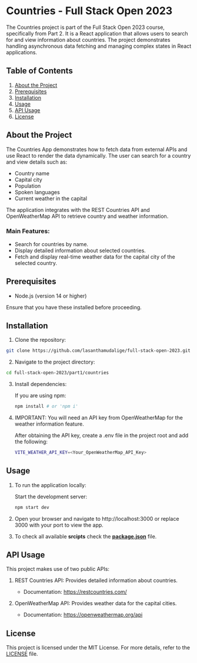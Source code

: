 # Countries - Full Stack Open 2023

The Countries project is part of the Full Stack Open 2023 course, specifically from Part 2. It is a React application that allows users to search for and view information about countries. The project demonstrates handling asynchronous data fetching and managing complex states in React applications.

## Table of Contents

   1. [About the Project](#about-the-project)
   2. [Prerequisites](#prerequisites)
   3. [Installation](#installation)
   4. [Usage](#usage)
   5. [API Usage](#api-usage)
   6. [License](#license)

## About the Project

The Countries App demonstrates how to fetch data from external APIs and use React to render the data dynamically. The user can search for a country and view details such as:

   * Country name
   * Capital city
   * Population
   * Spoken languages
   * Current weather in the capital

The application integrates with the REST Countries API and OpenWeatherMap API to retrieve country and weather information.

### Main Features:

   * Search for countries by name.
   * Display detailed information about selected countries.
   * Fetch and display real-time weather data for the capital city of the selected country.

## Prerequisites

   * Node.js (version 14 or higher)

Ensure that you have these installed before proceeding.

## Installation

   1. Clone the repository:
   ```bash
   git clone https://github.com/lasanthamudalige/full-stack-open-2023.git
   ```

   2. Navigate to the project directory:
   ```bash
   cd full-stack-open-2023/part1/countries
   ```

   3. Install dependencies:

      If you are using npm:
      ```bash
      npm install # or 'npm i'
      ```

   4. IMPORTANT: You will need an API key from OpenWeatherMap for the weather information feature.

      After obtaining the API key, create a .env file in the project root and add the following:
   
      ```bash
      VITE_WEATHER_API_KEY=<Your_OpenWeatherMap_API_Key>
      ```

## Usage

1. To run the application locally:

      Start the development server:
   
      ```bash
      npm start dev
      ```

2. Open your browser and navigate to http://localhost:3000 or replace 3000 with your port to view the app.

3. To check all available **srcipts** check the **[package.json](https://github.com/lasanthamudalige/full-stack-open-2023/blob/main/part2/countries/package.json)** file. 

## API Usage

This project makes use of two public APIs:

   1. REST Countries API: Provides detailed information about countries.
         
         * Documentation: https://restcountries.com/
   
   2. OpenWeatherMap API: Provides weather data for the capital cities.
        
        * Documentation: https://openweathermap.org/api

## License

This project is licensed under the MIT License. For more details, refer to the [LICENSE](https://github.com/lasanthamudalige/full-stack-open-2023/blob/main/LICENSE) file.
